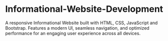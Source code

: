 # Informational-Website-Development
A responsive Informational Website built with HTML, CSS, JavaScript and Bootstrap. Features a modern UI, seamless navigation, and optimized performance for an engaging user experience across all devices.
